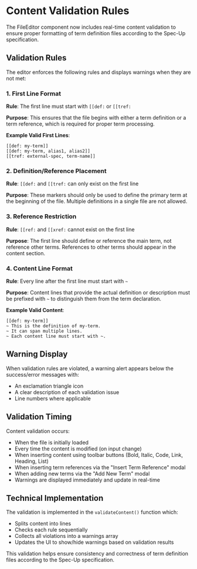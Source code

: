 # Content Validation Rules

The FileEditor component now includes real-time content validation to ensure proper formatting of term definition files according to the Spec-Up specification.

## Validation Rules

The editor enforces the following rules and displays warnings when they are not met:

### 1. First Line Format

**Rule**: The first line must start with `[[def:` or `[[tref:`

**Purpose**: This ensures that the file begins with either a term definition or a term reference, which is required for proper term processing.

**Example Valid First Lines**:

```text
[[def: my-term]]
[[def: my-term, alias1, alias2]]
[[tref: external-spec, term-name]]
```

### 2. Definition/Reference Placement

**Rule**: `[[def:` and `[[tref:` can only exist on the first line

**Purpose**: These markers should only be used to define the primary term at the beginning of the file. Multiple definitions in a single file are not allowed.

### 3. Reference Restriction

**Rule**: `[[ref:` and `[[xref:` cannot exist on the first line

**Purpose**: The first line should define or reference the main term, not reference other terms. References to other terms should appear in the content section.

### 4. Content Line Format

**Rule**: Every line after the first line must start with `~`

**Purpose**: Content lines that provide the actual definition or description must be prefixed with `~` to distinguish them from the term declaration.

**Example Valid Content**:

```text
[[def: my-term]]
~ This is the definition of my-term.
~ It can span multiple lines.
~ Each content line must start with ~.
```

## Warning Display

When validation rules are violated, a warning alert appears below the success/error messages with:

- An exclamation triangle icon
- A clear description of each validation issue
- Line numbers where applicable

## Validation Timing

Content validation occurs:

- When the file is initially loaded
- Every time the content is modified (on input change)
- When inserting content using toolbar buttons (Bold, Italic, Code, Link, Heading, List)
- When inserting term references via the "Insert Term Reference" modal
- When adding new terms via the "Add New Term" modal
- Warnings are displayed immediately and update in real-time

## Technical Implementation

The validation is implemented in the `validateContent()` function which:

- Splits content into lines
- Checks each rule sequentially
- Collects all violations into a warnings array
- Updates the UI to show/hide warnings based on validation results

This validation helps ensure consistency and correctness of term definition files according to the Spec-Up specification.
